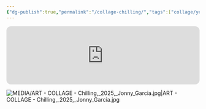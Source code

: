 ```yaml
---
{"dg-publish":true,"permalink":"/collage-chilling/","tags":["collage/year-2025","c/abstract","c/flame","c/woman","c/circle","c/line","c/hand","c/glass","c/colour-red","c/colour-green","c/colour-orange","c/colour-blue","c/N/CL","c/perspective"],"created":"2025-08-26T11:48:28.158-04:00","updated":"2025-09-09T13:38:42.246-04:00"}
---
```



<iframe data-testid="embed-iframe" style="border-radius:12px" src="https://open.spotify.com/embed/track/0gdMqIAAccZjHMvsouM78D?utm_source=generator&theme=0" width="100%" height="152" frameBorder="0" allowfullscreen="" allow="autoplay; clipboard-write; encrypted-media; fullscreen; picture-in-picture" loading="lazy"></iframe>

![MEDIA/ART - COLLAGE - Chilling,_2025,_Jonny_Garcia.jpg|ART - COLLAGE - Chilling,_2025,_Jonny_Garcia.jpg](/img/user/MEDIA/ART%20-%20COLLAGE%20-%20Chilling,_2025,_Jonny_Garcia.jpg)
